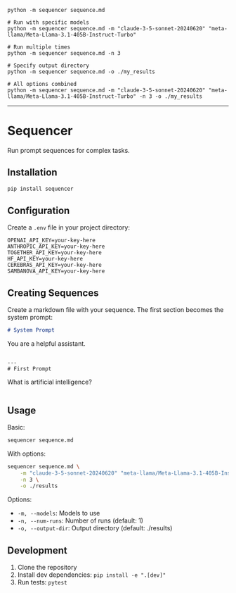 

```
python -m sequencer sequence.md
```

```
# Run with specific models
python -m sequencer sequence.md -m "claude-3-5-sonnet-20240620" "meta-llama/Meta-Llama-3.1-405B-Instruct-Turbo"

# Run multiple times
python -m sequencer sequence.md -n 3

# Specify output directory
python -m sequencer sequence.md -o ./my_results

# All options combined
python -m sequencer sequence.md -m "claude-3-5-sonnet-20240620" "meta-llama/Meta-Llama-3.1-405B-Instruct-Turbo" -n 3 -o ./my_results

```


---

# Sequencer

Run prompt sequences for complex tasks.

## Installation

```bash
pip install sequencer
```

## Configuration

Create a `.env` file in your project directory:

```env
OPENAI_API_KEY=your-key-here
ANTHROPIC_API_KEY=your-key-here
TOGETHER_API_KEY=your-key-here
HF_API_KEY=your-key-here
CEREBRAS_API_KEY=your-key-here
SAMBANOVA_API_KEY=your-key-here
```

## Creating Sequences

Create a markdown file with your sequence. The first section becomes the system prompt:

```markdown
# System Prompt
```
You are a helpful assistant.
```

---
# First Prompt
```
What is artificial intelligence?
```
```

## Usage

Basic:
```bash
sequencer sequence.md
```

With options:
```bash
sequencer sequence.md \
    -m "claude-3-5-sonnet-20240620" "meta-llama/Meta-Llama-3.1-405B-Instruct-Turbo" \
    -n 3 \
    -o ./results
```

Options:
- `-m, --models`: Models to use
- `-n, --num-runs`: Number of runs (default: 1)
- `-o, --output-dir`: Output directory (default: ./results)

## Development

1. Clone the repository
2. Install dev dependencies: `pip install -e ".[dev]"`
3. Run tests: `pytest`

